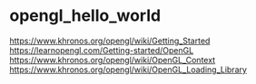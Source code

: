 # opengl_hello_world

https://www.khronos.org/opengl/wiki/Getting_Started
https://learnopengl.com/Getting-started/OpenGL
https://www.khronos.org/opengl/wiki/OpenGL_Context
https://www.khronos.org/opengl/wiki/OpenGL_Loading_Library
